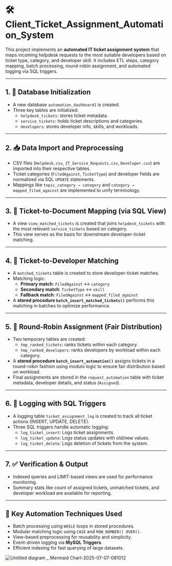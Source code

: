 # 🛠️ Client_Ticket_Assignment_Automation_System


This project implements an **automated IT ticket assignment system** that maps incoming helpdesk requests to the most suitable developers based on ticket type, category, and developer skill. It includes ETL steps, category mapping, batch processing, round-robin assignment, and automated logging via SQL triggers.

---

## 1. 🧱 Database Initialization

- A new database `automation_dashboard1` is created.
- Three key tables are initialized:
  - `helpdesk_tickets`: stores ticket metadata.
  - `service_tickets`: holds ticket descriptions and categories.
  - `developers`: stores developer info, skills, and workloads.

---

## 2. 📥 Data Import and Preprocessing

- CSV files (`Helpdesk.csv`, `IT_Service_Requests.csv`, `Developer.csv`) are imported into their respective tables.
- Ticket categories (`FiledAgainst`, `TicketType`) and developer fields are normalized via SQL `UPDATE` statements.
- Mappings like `topic_category → category` and `category → mapped_filed_against` are implemented to unify terminology.

---

## 3. 🔗 Ticket-to-Document Mapping (via SQL View)

- A view `view_matched_tickets` is created that joins `helpdesk_tickets` with the most relevant `service_tickets` based on category.
- This view serves as the basis for downstream developer-ticket matching.

---

## 4. 🤝 Ticket-to-Developer Matching

- A `matched_tickets` table is created to store developer-ticket matches.
- Matching logic:
  - **Primary match**: `FiledAgainst` ↔ `category`
  - **Secondary match**: `TicketType` ↔ `skill`
  - **Fallback match**: `FiledAgainst` ↔ `mapped_filed_against`
- A **stored procedure `batch_insert_matched_tickets()`** performs this matching in batches to optimize performance.

---

## 5. 🧮 Round-Robin Assignment (Fair Distribution)

- Two temporary tables are created:
  - `tmp_ranked_tickets`: ranks tickets within each category.
  - `tmp_ranked_developers`: ranks developers by workload within each category.
- A **stored procedure `batch_insert_automation()`** assigns tickets in a round-robin fashion using modulo logic to ensure fair distribution based on workload.
- Final assignments are stored in the `request_automation` table with ticket metadata, developer details, and status (`Assigned`).

---

## 6. 📝 Logging with SQL Triggers

- A logging table `ticket_assignment_log` is created to track all ticket actions (INSERT, UPDATE, DELETE).
- Three SQL triggers handle automatic logging:
  - `log_ticket_insert`: Logs ticket assignments.
  - `log_ticket_update`: Logs status updates with old/new values.
  - `log_ticket_delete`: Logs deletion of tickets from the system.

---

## 7. ✅ Verification & Output

- Indexed queries and LIMIT-based views are used for performance monitoring.
- Summary stats like count of assigned tickets, unmatched tickets, and developer workload are available for reporting.

---

## 🔄 Key Automation Techniques Used

- Batch processing using `WHILE` loops in stored procedures.
- Modular matching logic using `CASE` and `ROW_NUMBER() OVER()`.
- View-based preprocessing for reusability and simplicity.
- Event-driven logging via **MySQL Triggers**.
- Efficient indexing for fast querying of large datasets.

![Untitled diagram _ Mermaid Chart-2025-07-07-081012](https://github.com/user-attachments/assets/c91d7608-398b-4b98-ae98-3a8db10122ff)
